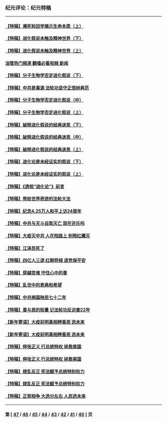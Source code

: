 ### 纪元评论：纪元特稿
---
#### [【特稿】濒死轮回学揭示生命本质（上）](../../pages/nsc424/n14056006.md?08300330) 
#### [【特稿】进化假说未触及精神世界（下）](../../pages/nsc424/n14048707.md?08300330) 
#### [【特稿】进化假说未触及精神世界（上）](../../pages/nsc424/n14042113.md?08300330) 
#### [油管热门频道 翻墙必看视频 新闻](ok?08300330)
#### [【特稿】分子生物学否定进化假说（下）](../../pages/nsc424/n14038267.md?08300330) 
#### [【特稿】中共是毒源 法轮功坚守正信树典范](../../pages/nsc424/n14037281.md?08300330) 
#### [【特稿】分子生物学否定进化假说（中）](../../pages/nsc424/n14035548.md?08300330) 
#### [【特稿】分子生物学否定进化假说（上）](../../pages/nsc424/n14032398.md?08300330) 
#### [【特稿】破除进化假说的经典迷思（下）](../../pages/nsc424/n14029015.md?08300330) 
#### [【特稿】破除进化假说的经典迷思（中）](../../pages/nsc424/n14027341.md?08300330) 
#### [【特稿】破除进化假说的经典迷思（上）](../../pages/nsc424/n14024749.md?08300330) 
#### [【特稿】进化论是未经证实的假说（下）](../../pages/nsc424/n14022170.md?08300330) 
#### [【特稿】进化论是未经证实的假说（上）](../../pages/nsc424/n14020737.md?08300330) 
#### [【特稿】《透视“进化论”》前言](../../pages/nsc424/n14019941.md?08300330) 
#### [【特稿】带给世界奇迹的法轮大法](../../pages/nsc424/n13994132.md?08300330) 
#### [【特稿】纪念4.25万人和平上访24周年](../../pages/nsc424/n13980883.md?08300330) 
#### [【特稿】中共与天斗自取灭亡 现在还乐吗](../../pages/nsc424/n13897482.md?08300330) 
#### [【特稿】大疫灭中共 人在险路上 别陪红魔灭](../../pages/nsc424/n13890697.md?08300330) 
#### [【特稿】江泽民死了](../../pages/nsc424/n13876300.md?08300330) 
#### [【特稿】四亿人三退 红朝将倾 退党保平安](../../pages/nsc424/n13794378.md?08300330) 
#### [【特稿】穿越苦难 守住心中的善](../../pages/nsc424/n13784979.md?08300330) 
#### [【特稿】乱世中的恩典和希望](../../pages/nsc424/n13734687.md?08300330) 
#### [【特稿】中共祸国殃民七十二年](../../pages/nsc424/n13272607.md?08300330) 
#### [【特稿】善与恶的较量 记法轮功反迫害22年](../../pages/nsc424/n13086597.md?08300330) 
#### [【新年寄语】大疫前明真相辨善恶 选未来](../../pages/nsc424/n12660855.md?08300330) 
#### [【新年寄语】大疫前明真相辨善恶 选未来](../../pages/nsc424/n12660855.md?08300330) 
#### [【特稿】伸张正义 行总统特权 拯救美国](../../pages/nsc424/n12616806.md?08300330) 
#### [【特稿】伸张正义 行总统特权 拯救美国](../../pages/nsc424/n12616806.md?08300330) 
#### [【特稿】拨乱反正 宪法赋予总统特别权力](../../pages/nsc424/n12598306.md?08300330) 
#### [【特稿】拨乱反正 宪法赋予总统特别权力](../../pages/nsc424/n12598306.md?08300330) 
#### [【特稿】正邪相争 大选分左右 人民选未来](../../pages/nsc424/n12545208.md?08300330) 

---
#### 第 [ [47](./47.md?08300330) / [46](./46.md?08300330) / [45](./45.md?08300330) / [44](./44.md?08300330) / [43](./43.md?08300330) / [42](./42.md?08300330) / [41](./41.md?08300330) / [40](./40.md?08300330) ] 页
